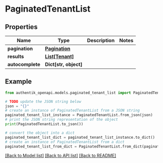 # PaginatedTenantList


## Properties

Name | Type | Description | Notes
------------ | ------------- | ------------- | -------------
**pagination** | [**Pagination**](Pagination.md) |  | 
**results** | [**List[Tenant]**](Tenant.md) |  | 
**autocomplete** | **Dict[str, object]** |  | 

## Example

```python
from authentik_openapi.models.paginated_tenant_list import PaginatedTenantList

# TODO update the JSON string below
json = "{}"
# create an instance of PaginatedTenantList from a JSON string
paginated_tenant_list_instance = PaginatedTenantList.from_json(json)
# print the JSON string representation of the object
print(PaginatedTenantList.to_json())

# convert the object into a dict
paginated_tenant_list_dict = paginated_tenant_list_instance.to_dict()
# create an instance of PaginatedTenantList from a dict
paginated_tenant_list_from_dict = PaginatedTenantList.from_dict(paginated_tenant_list_dict)
```
[[Back to Model list]](../README.md#documentation-for-models) [[Back to API list]](../README.md#documentation-for-api-endpoints) [[Back to README]](../README.md)


